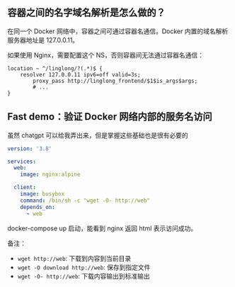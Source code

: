 ## 容器之间的名字域名解析是怎么做的？

在同一个 Docker 网络中，容器之间可通过容器名通信。Docker 内置的域名解析服务器地址是 127.0.0.11。

如果使用 Nginx，需要配置这个 NS，否则容器间无法通过容器名通信：

```
location ~ ^/linglong/?(.*)$ {
    resolver 127.0.0.11 ipv6=off valid=3s;
		proxy_pass http://linglong_frontend/$1$is_args$args;
		# ...
}
```

## Fast demo：验证 Docker 网络内部的服务名访问

虽然 chatgpt 可以给我弄出来，但是掌握这些基础也是很有必要的

```yaml
version: '3.8'

services:
  web:
    image: nginx:alpine

  client:
    image: busybox
    command: /bin/sh -c "wget -O- http://web"
    depends_on:
      - web
```

docker-compose up 启动，能看到 nginx 返回 html 表示访问成功。

备注：

- `wget http://web`: 下载到内容到当前目录
- `wget -O download http://web`: 保存到指定文件
- `wget -O- http://web`: 下载内容输出到标准输出
